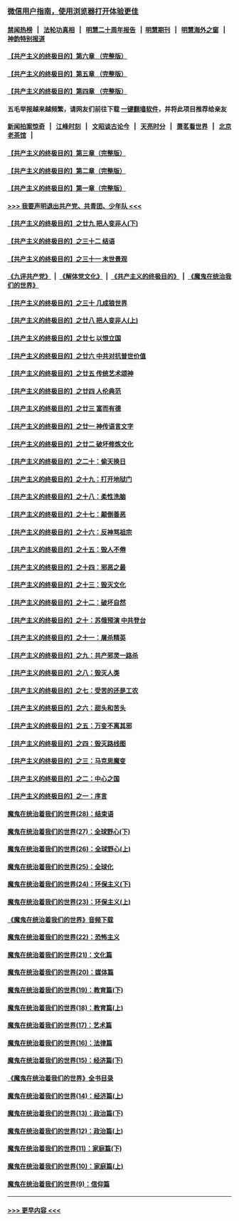 ### [微信用户指南，使用浏览器打开体验更佳](https://github.com/gfw-breaker/banned-news1/blob/master/indexes/wechat-guide.md?t=0)
#### [禁闻热榜](热点新闻.md?t=0)  &nbsp;&nbsp;|&nbsp;&nbsp; [法轮功真相](https://github.com/gfw-breaker/truth/blob/master/README.md?t=0) &nbsp;&nbsp;|&nbsp;&nbsp; [明慧二十周年报告](https://github.com/gfw-breaker/mh-reports/blob/master/README.md?t=0) &nbsp;&nbsp;|&nbsp;&nbsp;[明慧期刊](https://github.com/gfw-breaker/mh-qikan) &nbsp;&nbsp;|&nbsp;&nbsp; [明慧海外之窗](https://github.com/gfw-breaker/mh-news/blob/master/README.md?t=0) &nbsp;&nbsp;|&nbsp;&nbsp; [神韵特别报道](https://github.com/gfw-breaker/mh-news/blob/master/shenyun.md?t=0)
#### [【共产主义的终极目的】第六章 （完整版）](../pages/nsc422/n11428913.md?t=02062111) 
#### [【共产主义的终极目的】第五章 （完整版）](../pages/nsc422/n11428912.md?t=02062111) 
#### [【共产主义的终极目的】第四章 （完整版）](../pages/nsc422/n11428907.md?t=02062111) 
#### 五毛举报越来越频繁，请网友们前往下载 [一键翻墙软件](https://github.com/gfw-breaker/ssr-accounts)，并将此项目推荐给亲友
#### [新闻拍案惊奇](https://github.com/gfw-breaker/banned-news1/blob/master/pages/link4.md) &nbsp;&nbsp;|&nbsp;&nbsp; [江峰时刻](https://github.com/gfw-breaker/banned-news1/blob/master/pages/link4.md) &nbsp;&nbsp;|&nbsp;&nbsp; [文昭谈古论今](https://github.com/gfw-breaker/banned-news1/blob/master/pages/link4.md) &nbsp;&nbsp;|&nbsp;&nbsp; [天亮时分](https://github.com/gfw-breaker/banned-news1/blob/master/pages/link4.md) &nbsp;&nbsp;|&nbsp;&nbsp; [萧茗看世界](https://github.com/gfw-breaker/banned-news1/blob/master/pages/link4.md) &nbsp;&nbsp;|&nbsp;&nbsp; [北京老茶馆](https://github.com/gfw-breaker/banned-news1/blob/master/pages/link4.md) &nbsp;&nbsp;|&nbsp;&nbsp; 
#### [【共产主义的终极目的】第三章（完整版）](../pages/nsc422/n11428848.md?t=02062111) 
#### [【共产主义的终极目的】第二章（完整版）](../pages/nsc422/n11428831.md?t=02062111) 
#### [【共产主义的终极目的】第一章（完整版）](../pages/nsc422/n11417651.md?t=02062111) 
#### [>>> 我要声明退出共产党、共青团、少年队 <<<](https://github.com/begood0513/goodnews/blob/master/quit/letter.md) 
#### [【共产主义的终极目的】之廿九 把人变非人(下)](../pages/nsc422/n11344140.md?t=02062111) 
#### [【共产主义的终极目的】之三十二 结语](../pages/nsc422/n11360535.md?t=02062111) 
#### [【共产主义的终极目的】之三十一 末世景观](../pages/nsc422/n11351129.md?t=02062111) 
#### [《九评共产党》](https://github.com/begood0513/9ping.md/blob/master/README.md) &nbsp;|&nbsp; [《解体党文化》](../../../../jtdwh.md/blob/master/README.md)  &nbsp;|&nbsp; [《共产主义的终极目的》](../../../../gczydzjmd.md/blob/master/README.md) &nbsp;|&nbsp; [《魔鬼在统治我们的世界》](../../../../mgztzwmdsj.md/blob/master/README.md) 
#### [【共产主义的终极目的】之三十 几成狼世界](../pages/nsc422/n11348280.md?t=02062111) 
#### [【共产主义的终极目的】之廿八 把人变非人(上)](../pages/nsc422/n11340492.md?t=02062111) 
#### [【共产主义的终极目的】之廿七 以恨立国](../pages/nsc422/n11336944.md?t=02062111) 
#### [【共产主义的终极目的】之廿六 中共对抗普世价值](../pages/nsc422/n11324785.md?t=02062111) 
#### [【共产主义的终极目的】之廿五 传统艺术颂神](../pages/nsc422/n11296396.md?t=02062111) 
#### [【共产主义的终极目的】之廿四 人伦典范](../pages/nsc422/n11296397.md?t=02062111) 
#### [【共产主义的终极目的】之廿三 富而有德](../pages/nsc422/n11283598.md?t=02062111) 
#### [【共产主义的终极目的】之廿一 神传语言文字](../pages/nsc422/n11263265.md?t=02062111) 
#### [【共产主义的终极目的】之廿二 破坏修炼文化](../pages/nsc422/n11245728.md?t=02062111) 
#### [【共产主义的终极目的】之二十：偷天换日](../pages/nsc422/n11238846.md?t=02062111) 
#### [【共产主义的终极目的】之十九：打开地狱门](../pages/nsc422/n11206376.md?t=02062111) 
#### [【共产主义的终极目的】之十八：柔性洗脑](../pages/nsc422/n11199994.md?t=02062111) 
#### [【共产主义的终极目的】之十七：颠倒善恶](../pages/nsc422/n11179782.md?t=02062111) 
#### [【共产主义的终极目的】之十六：反神骂祖宗](../pages/nsc422/n11166798.md?t=02062111) 
#### [【共产主义的终极目的】之十五：毁人不倦](../pages/nsc422/n11166792.md?t=02062111) 
#### [【共产主义的终极目的】之十四：邪恶之最](../pages/nsc422/n11150249.md?t=02062111) 
#### [【共产主义的终极目的】之十三：毁灭文化](../pages/nsc422/n11135227.md?t=02062111) 
#### [【共产主义的终极目的】之十二：破坏自然](../pages/nsc422/n11135214.md?t=02062111) 
#### [【共产主义的终极目的】之十：苏俄预演 中共登台](../pages/nsc422/n11118424.md?t=02062111) 
#### [【共产主义的终极目的】之十一：屠杀精英](../pages/nsc422/n11118442.md?t=02062111) 
#### [【共产主义的终极目的】之九：共产邪灵一路杀](../pages/nsc422/n11114139.md?t=02062111) 
#### [【共产主义的终极目的】之八：毁灭人类](../pages/nsc422/n11108503.md?t=02062111) 
#### [【共产主义的终极目的】之七：受苦的还是工农](../pages/nsc422/n11101809.md?t=02062111) 
#### [【共产主义的终极目的】之六：甜头和苦头](../pages/nsc422/n11096971.md?t=02062111) 
#### [【共产主义的终极目的】之五：万变不离其邪](../pages/nsc422/n11091285.md?t=02062111) 
#### [【共产主义的终极目的】之四：毁灭路线图](../pages/nsc422/n11086284.md?t=02062111) 
#### [【共产主义的终极目的】之三：马克思魔变](../pages/nsc422/n11061941.md?t=02062111) 
#### [【共产主义的终极目的】之二：中心之国](../pages/nsc422/n11047728.md?t=02062111) 
#### [【共产主义的终极目的】之一：序言](../pages/nsc422/n11086077.md?t=02062111) 
#### [魔鬼在统治着我们的世界(28)：结束语](../pages/nsc422/n10936246.md?t=02062111) 
#### [魔鬼在统治着我们的世界(27)：全球野心(下)](../pages/nsc422/n10928319.md?t=02062111) 
#### [魔鬼在统治着我们的世界(26)：全球野心(上)](../pages/nsc422/n10900318.md?t=02062111) 
#### [魔鬼在统治着我们的世界(25)：全球化](../pages/nsc422/n10788205.md?t=02062111) 
#### [魔鬼在统治着我们的世界(24)：环保主义(下)](../pages/nsc422/n10695307.md?t=02062111) 
#### [魔鬼在统治着我们的世界(23)：环保主义(上)](../pages/nsc422/n10688613.md?t=02062111) 
#### [《魔鬼在统治着我们的世界》音频下载](../pages/nsc422/n10635553.md?t=02062111) 
#### [魔鬼在统治着我们的世界(22)：恐怖主义](../pages/nsc422/n10614727.md?t=02062111) 
#### [魔鬼在统治着我们的世界(21)：文化篇](../pages/nsc422/n10597706.md?t=02062111) 
#### [魔鬼在统治着我们的世界(20)：媒体篇](../pages/nsc422/n10586579.md?t=02062111) 
#### [魔鬼在统治着我们的世界(19)：教育篇(下)](../pages/nsc422/n10564808.md?t=02062111) 
#### [魔鬼在统治着我们的世界(18)：教育篇(上)](../pages/nsc422/n10526970.md?t=02062111) 
#### [魔鬼在统治着我们的世界(17)：艺术篇](../pages/nsc422/n10499093.md?t=02062111) 
#### [魔鬼在统治着我们的世界(16)：法律篇](../pages/nsc422/n10485969.md?t=02062111) 
#### [魔鬼在统治着我们的世界(15)：经济篇(下)](../pages/nsc422/n10469975.md?t=02062111) 
#### [《魔鬼在统治着我们的世界》全书目录](../pages/nsc422/n10464261.md?t=02062111) 
#### [魔鬼在统治着我们的世界(14)：经济篇(上)](../pages/nsc422/n10457370.md?t=02062111) 
#### [魔鬼在统治着我们的世界(13)：政治篇(下)](../pages/nsc422/n10448270.md?t=02062111) 
#### [魔鬼在统治着我们的世界(12)：政治篇(上)](../pages/nsc422/n10444576.md?t=02062111) 
#### [魔鬼在统治着我们的世界(11)：家庭篇(下)](../pages/nsc422/n10440961.md?t=02062111) 
#### [魔鬼在统治着我们的世界(10)：家庭篇(上)](../pages/nsc422/n10435448.md?t=02062111) 
#### [魔鬼在统治着我们的世界(9)：信仰篇](../pages/nsc422/n10432159.md?t=02062111) 

----
#### [ >>> 更早内容 <<< ](../indexes/nsc422-earlier.md)
